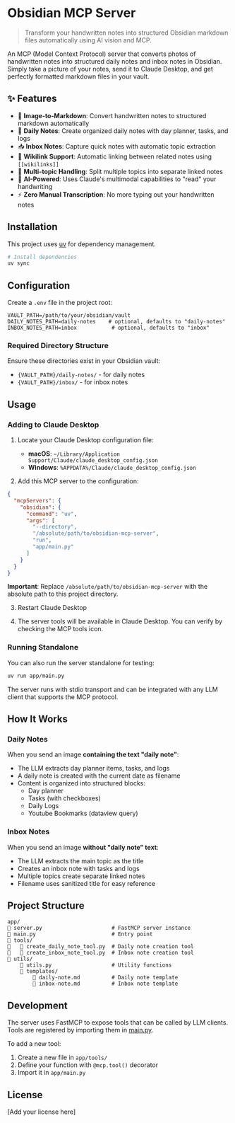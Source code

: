 # Obsidian MCP Server

> Transform your handwritten notes into structured Obsidian markdown files automatically using AI vision and MCP.

An MCP (Model Context Protocol) server that converts photos of handwritten notes into structured daily notes and inbox notes in Obsidian. Simply take a picture of your notes, send it to Claude Desktop, and get perfectly formatted markdown files in your vault.

## ✨ Features

- 📸 **Image-to-Markdown**: Convert handwritten notes to structured markdown automatically
- 📅 **Daily Notes**: Create organized daily notes with day planner, tasks, and logs
- 📥 **Inbox Notes**: Capture quick notes with automatic topic extraction
- 🔗 **Wikilink Support**: Automatic linking between related notes using `[[wikilinks]]`
- 🎯 **Multi-topic Handling**: Split multiple topics into separate linked notes
- 🤖 **AI-Powered**: Uses Claude's multimodal capabilities to "read" your handwriting
- ⚡ **Zero Manual Transcription**: No more typing out your handwritten notes

## Installation

This project uses [uv](https://docs.astral.sh/uv/) for dependency management.

```bash
# Install dependencies
uv sync
```

## Configuration

Create a `.env` file in the project root:

```env
VAULT_PATH=/path/to/your/obsidian/vault
DAILY_NOTES_PATH=daily-notes    # optional, defaults to "daily-notes"
INBOX_NOTES_PATH=inbox           # optional, defaults to "inbox"
```

### Required Directory Structure

Ensure these directories exist in your Obsidian vault:
- `{VAULT_PATH}/daily-notes/` - for daily notes
- `{VAULT_PATH}/inbox/` - for inbox notes

## Usage

### Adding to Claude Desktop

1. Locate your Claude Desktop configuration file:
   - **macOS**: `~/Library/Application Support/Claude/claude_desktop_config.json`
   - **Windows**: `%APPDATA%/Claude/claude_desktop_config.json`

2. Add this MCP server to the configuration:

```json
{
  "mcpServers": {
    "obsidian": {
      "command": "uv",
      "args": [
        "--directory",
        "/absolute/path/to/obsidian-mcp-server",
        "run",
        "app/main.py"
      ]
    }
  }
}
```

**Important**: Replace `/absolute/path/to/obsidian-mcp-server` with the absolute path to this project directory.

3. Restart Claude Desktop

4. The server tools will be available in Claude Desktop. You can verify by checking the MCP tools icon.

### Running Standalone

You can also run the server standalone for testing:

```bash
uv run app/main.py
```

The server runs with stdio transport and can be integrated with any LLM client that supports the MCP protocol.

## How It Works

### Daily Notes

When you send an image **containing the text "daily note"**:
- The LLM extracts day planner items, tasks, and logs
- A daily note is created with the current date as filename
- Content is organized into structured blocks:
  - Day planner
  - Tasks (with checkboxes)
  - Daily Logs
  - Youtube Bookmarks (dataview query)

### Inbox Notes

When you send an image **without "daily note" text**:
- The LLM extracts the main topic as the title
- Creates an inbox note with tasks and logs
- Multiple topics create separate linked notes
- Filename uses sanitized title for easy reference

## Project Structure

```
app/
   server.py                      # FastMCP server instance
   main.py                        # Entry point
   tools/
      create_daily_note_tool.py  # Daily note creation tool
      create_inbox_note_tool.py  # Inbox note creation tool
   utils/
       utils.py                   # Utility functions
       templates/
           daily-note.md          # Daily note template
           inbox-note.md          # Inbox note template
```

## Development

The server uses FastMCP to expose tools that can be called by LLM clients. Tools are registered by importing them in [main.py](app/main.py).

To add a new tool:
1. Create a new file in `app/tools/`
2. Define your function with `@mcp.tool()` decorator
3. Import it in `app/main.py`

## License

[Add your license here]
